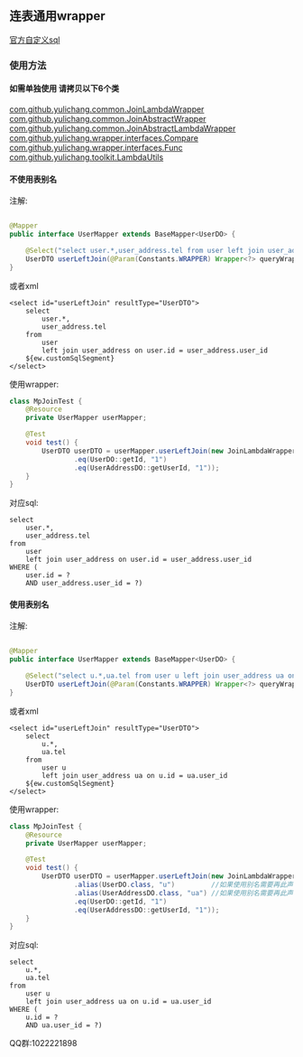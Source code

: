 ## 连表通用wrapper

[官方自定义sql](https://mp.baomidou.com/guide/wrapper.html#%E4%BD%BF%E7%94%A8-wrapper-%E8%87%AA%E5%AE%9A%E4%B9%89sql)

### 使用方法

#### 如需单独使用 请拷贝以下6个类

[com.github.yulichang.common.JoinLambdaWrapper](https://gitee.com/best_handsome/mybatis-plus-join/blob/master/src/main/java/com/github/yulichang/common/JoinLambdaWrapper.java)  
[com.github.yulichang.common.JoinAbstractWrapper](https://gitee.com/best_handsome/mybatis-plus-join/blob/master/src/main/java/com/github/yulichang/common/JoinAbstractLambdaWrapper.java)  
[com.github.yulichang.common.JoinAbstractLambdaWrapper](https://gitee.com/best_handsome/mybatis-plus-join/blob/master/src/main/java/com/github/yulichang/common/JoinAbstractLambdaWrapper.java)  
[com.github.yulichang.wrapper.interfaces.Compare](https://gitee.com/best_handsome/mybatis-plus-join/blob/master/src/main/java/com/github/yulichang/wrapper/interfaces/Compare.java)  
[com.github.yulichang.wrapper.interfaces.Func](https://gitee.com/best_handsome/mybatis-plus-join/blob/master/src/main/java/com/github/yulichang/wrapper/interfaces/Func.java)  
[com.github.yulichang.toolkit.LambdaUtils](https://gitee.com/best_handsome/mybatis-plus-join/blob/master/src/main/java/com/github/yulichang/toolkit/LambdaUtils.java)

#### 不使用表别名

注解:

```java

@Mapper
public interface UserMapper extends BaseMapper<UserDO> {

    @Select("select user.*,user_address.tel from user left join user_address on user.id = user_address.user_id ${ew.customSqlSegment}")
    UserDTO userLeftJoin(@Param(Constants.WRAPPER) Wrapper<?> queryWrapper);
}
```

或者xml

```
<select id="userLeftJoin" resultType="UserDTO">
    select 
        user.*, 
        user_address.tel
    from 
        user 
        left join user_address on user.id = user_address.user_id
    ${ew.customSqlSegment}
</select>
```

使用wrapper:

```java
class MpJoinTest {
    @Resource
    private UserMapper userMapper;

    @Test
    void test() {
        UserDTO userDTO = userMapper.userLeftJoin(new JoinLambdaWrapper<>()
                .eq(UserDO::getId, "1")
                .eq(UserAddressDO::getUserId, "1"));
    }
}
```

对应sql:

```
select 
    user.*,
    user_address.tel 
from 
    user 
    left join user_address on user.id = user_address.user_id 
WHERE (
    user.id = ? 
    AND user_address.user_id = ?)
```

#### 使用表别名

注解:

```java

@Mapper
public interface UserMapper extends BaseMapper<UserDO> {

    @Select("select u.*,ua.tel from user u left join user_address ua on u.id = ua.user_id ${ew.customSqlSegment}")
    UserDTO userLeftJoin(@Param(Constants.WRAPPER) Wrapper<?> queryWrapper);
}
```

或者xml

```
<select id="userLeftJoin" resultType="UserDTO">
    select 
        u.*, 
        ua.tel
    from 
        user u
        left join user_address ua on u.id = ua.user_id
    ${ew.customSqlSegment}
</select>
```

使用wrapper:

```java
class MpJoinTest {
    @Resource
    private UserMapper userMapper;

    @Test
    void test() {
        UserDTO userDTO = userMapper.userLeftJoin(new JoinLambdaWrapper<>()
                .alias(UserDO.class, "u")         //如果使用别名需要再此声明别名与实体的对应关系
                .alias(UserAddressDO.class, "ua") //如果使用别名需要再此声明别名与实体的对应关系
                .eq(UserDO::getId, "1")
                .eq(UserAddressDO::getUserId, "1"));
    }
}
```

对应sql:

```
select 
    u.*,
    ua.tel 
from 
    user u
    left join user_address ua on u.id = ua.user_id 
WHERE (
    u.id = ? 
    AND ua.user_id = ?)
```

QQ群:1022221898